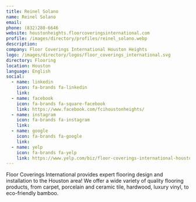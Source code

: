 ```yaml
---
title: Reinel Solano
name: Reinel Solano
email: 
phone: (832)280-6646
website: houstonheights.floorcoveringsinternational.com
profile: /images/directory/profiles/reinel_solano.webp
description: 
company: Floor Coverings International Houston Heights
logo: /images/directory/logos/floor_coverings_international.svg
directory: Flooring
location: Houston
language: English
social:
  - name: linkedin
    icon: fa-brands fa-linkedin
    link: 
  - name: facebook
    icon: fa-brands fa-square-facebook
    link: https://www.facebook.com/fcihoustonheights/
  - name: instagram
    icon: fa-brands fa-instagram
    link: 
  - name: google
    icon: fa-brands fa-google
    link: 
  - name: yelp
    icon: fa-brands fa-yelp
    link: https://www.yelp.com/biz/floor-coverings-international-houston-19
---
```

Floor Coverings International provides expert flooring design and installation to the Houston area! We offer a wide variety of quality flooring products, from carpet, porcelain and ceramic tile, hardwood, luxury vinyl, to eco-friendly bamboo.